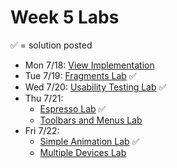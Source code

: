 # Week 5 Labs

&#x2705; = solution posted

- Mon 7/18: [View Implementation](https://github.com/ga-adi-nyc/View-Implementation-Lab)
- Tue 7/19: [Fragments Lab](https://github.com/ga-adi-nyc/Fragments-Lab) &#x2705;
- Wed 7/20: [Usability Testing Lab](https://github.com/ga-adi-nyc/Usability-Testing-Lab) &#x2705;
- Thu 7/21:
  - [Espresso Lab](https://github.com/ga-adi-nyc/Espresso-Lab) &#x2705;
  - [Toolbars and Menus Lab](https://github.com/ga-adi-nyc/Toolbars-and-Menus-Lab)
- Fri 7/22:
  - [Simple Animation Lab](https://github.com/ga-adi-nyc/Animations-Lab) &#x2705;
  - [Multiple Devices Lab](https://github.com/ga-adi-nyc/multiple-devices-lab)
